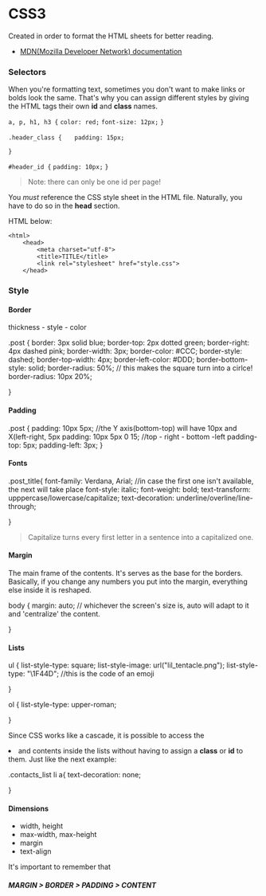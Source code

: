# CSS3

Created in order to format the HTML sheets for better reading.

* [MDN(Mozilla Developer Network) documentation](https://mdn.dev)

### Selectors

When you're formatting text, sometimes you don't want to make links or bolds look the same. That's why you can assign different styles by giving the HTML tags their own **id** and **class** names.

`a, p, h1, h3 {`
	`color: red;`
	`font-size: 12px;`
`}`

`.header_class {`
`	padding: 15px;`

`}`

`#header_id {`
	`padding: 10px;`
`}`

> Note: there can only be one id per page!



You *must* reference the CSS style sheet in the HTML file. Naturally, you have to do so in the **head** section.

HTML below:

<!DOCTYPE html>
    <html>
        <head>
            <meta charset="utf-8">
            <title>TITLE</title>
            <link rel="stylesheet" href="style.css">
        </head>
</html>
</!doctype>



### Style

#### Border

thickness - style - color

.post {
	border: 3px solid blue;
	border-top: 2px dotted green;
	border-right: 4px dashed pink;
	border-width: 3px;
	border-color: #CCC;
	border-style: dashed;
	border-top-width: 4px;
	border-left-color: #DDD;
	border-bottom-style: solid;
	border-radius: 50%;			// this makes the square turn into a cirlce!
	border-radius: 10px 20%;

}



#### Padding

.post {
	padding: 10px 5px; 	//the Y axis(bottom-top) will have 10px and X(left-right, 5px
	padding: 10px 5px 0 15; //top - right - bottom -left
	padding-top: 5px;
	padding-left: 3px;
}



#### Fonts

.post_title{
	font-family: Verdana, Arial;	//in case the first one isn't available, the next will take place
	font-style: italic;
	font-weight: bold;
	text-transform: upppercase/lowercase/capitalize;
	text-decoration: underline/overline/line-through;

}

> Capitalize turns every first letter in a sentence into a capitalized one.



#### Margin

The main frame of the contents. It's serves as the base for the borders. Basically, if you change any numbers you put into the margin, everything else inside it is reshaped.

body {
	margin: auto;	// whichever the screen's size is, auto will adapt to it and 'centralize' the content.

}



#### Lists

ul {
	list-style-type: square;
	list-style-image: url("lil_tentacle.png");
	list-style-type: "\1F44D"; //this is the code of an emoji

}

ol {
	list-style-type: upper-roman;

}



Since CSS works like a cascade, it is possible to access the <li> and <a> contents inside the lists without having to assign a **class** or **id** to them. Just like the next example:

.contacts_list li a{
	text-decoration: none;

}



#### Dimensions

- width, height
- max-width, max-height
- margin
- text-align

It's important to remember that

##### MARGIN > BORDER > PADDING > CONTENT

